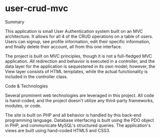 user-crud-mvc
=============

Summary

This application is small User Authentication system built on an MVC architecture. It
allows for all 4 of the CRUD operations on a table of users. Users can signup, see
profile information, edit their specific information, and finally delete their
account, all from this one interface.

The project is built on MVC principles, though it is not a full-fledged MVC 
application. All redirection and behavior is executed in a controller, and the data
layer for the application is sequestered in its own model; however, the View layer 
consists of HTML templates, while the actual functionality is included in the 
controller class.

Code & Technologies

Several prominent web technologies are leveraged in this project. All code is
hand-coded, and the project doesn't utilize any third-party frameworks, modules,
or code.

The site is built on PHP and all behavior is handled by this back-end programming
language. Database interfacing is built using the PDO object in PHP, and communicate
MySQL's structured queries. The application's views are built using hand-coded
HTML5 and CSS3.
